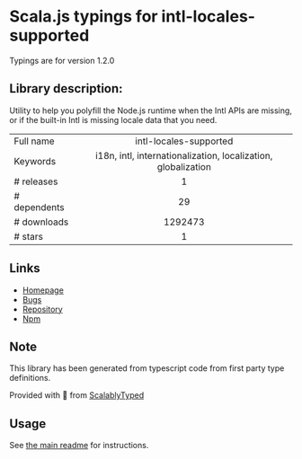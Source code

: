 
# Scala.js typings for intl-locales-supported

Typings are for version 1.2.0

## Library description:
Utility to help you polyfill the Node.js runtime when the Intl APIs are missing, or if the built-in Intl is missing locale data that you need.

|                    |                 |
| ------------------ | :-------------: |
| Full name          | intl-locales-supported |
| Keywords           | i18n, intl, internationalization, localization, globalization |
| # releases         | 1 |
| # dependents       | 29 |
| # downloads        | 1292473 |
| # stars            | 1 |

## Links
- [Homepage](https://github.com/yahoo/intl-locales-supported)
- [Bugs](https://github.com/yahoo/intl-locales-supported/issues)
- [Repository](https://github.com/yahoo/intl-locales-supported)
- [Npm](https://www.npmjs.com/package/intl-locales-supported)
    


## Note
This library has been generated from typescript code from first party type definitions.

Provided with :purple_heart: from [ScalablyTyped](https://github.com/oyvindberg/ScalablyTyped)

## Usage
See [the main readme](../../readme.md) for instructions.


